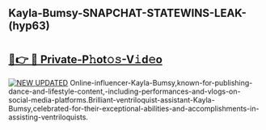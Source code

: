 ## Kayla-Bumsy-SNAPCHAT-STATEWINS-LEAK-(hyp63)


# <h2><a href="https://mediaupload.pro?-20M">🔗👉 🔴 Private-P𝚑ot𝚘𝚜-V𝚒d𝚎o</a></h2>

[![NEW UPDATED](https://i.imgur.com/0qMVB7G.gif)](https://mediaupload.pro?-20M)
Online-influencer-Kayla-Bumsy,known-for-publishing-dance-and-lifestyle-content,-including-performances-and-vlogs-on-social-media-platforms.Brilliant-ventriloquist-assistant-Kayla-Bumsy,celebrated-for-their-exceptional-abilities-and-accomplishments-in-assisting-ventriloquists.  